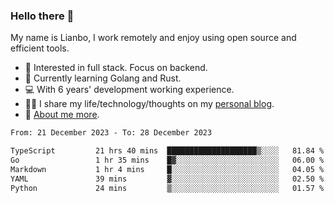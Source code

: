 ### Hello there 👋

My name is Lianbo, I work remotely and enjoy using open source and efficient tools.

- 🔭 Interested in full stack. Focus on backend.
- 🌱 Currently learning Golang and Rust.
- 💻 With 6 years' development working experience.
- ✍🏻 I share my life/technology/thoughts on my [personal blog](https://godruoyi.com).
- 👒 [About me more](https://godruoyi.com/posts/About-godruoyi).

<!--START_SECTION:waka-->

```txt
From: 21 December 2023 - To: 28 December 2023

TypeScript         21 hrs 40 mins  ████████████████████▒░░░░   81.84 %
Go                 1 hr 35 mins    █▓░░░░░░░░░░░░░░░░░░░░░░░   06.00 %
Markdown           1 hr 4 mins     █░░░░░░░░░░░░░░░░░░░░░░░░   04.05 %
YAML               39 mins         ▓░░░░░░░░░░░░░░░░░░░░░░░░   02.50 %
Python             24 mins         ▒░░░░░░░░░░░░░░░░░░░░░░░░   01.57 %
```

<!--END_SECTION:waka-->
